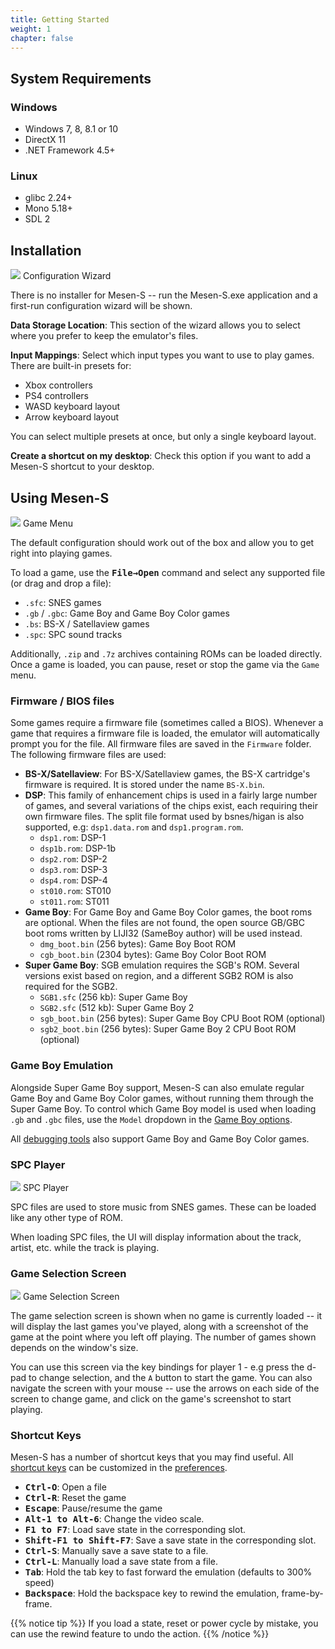 ```yaml
---
title: Getting Started
weight: 1
chapter: false
---
```


## System Requirements ##

### Windows ###

* Windows 7, 8, 8.1 or 10
* DirectX 11
* .NET Framework 4.5+

### Linux ###

* glibc 2.24+
* Mono 5.18+
* SDL 2

## Installation ##

<div class="imgBox right"><div>
	<img src="/images/ConfigWizard.png" />
	<span>Configuration Wizard</span>
</div></div>

There is no installer for Mesen-S -- run the Mesen-S.exe application and a first-run configuration wizard will be shown.

**Data Storage Location**: This section of the wizard allows you to select where you prefer to keep the emulator's files.

**Input Mappings**: Select which input types you want to use to play games. There are built-in presets for:

* Xbox controllers
* PS4 controllers
* WASD keyboard layout 
* Arrow keyboard layout

You can select multiple presets at once, but only a single keyboard layout.

**Create a shortcut on my desktop**: Check this option if you want to add a Mesen-S shortcut to your desktop.

## Using Mesen-S ##

<div class="imgBox right"><div>
	<img src="/images/GameMenu.png" />
	<span>Game Menu</span>
</div></div>

The default configuration should work out of the box and allow you to get right into playing games.  

To load a game, use the **<kbd>File&rarr;Open</kbd>** command and select any supported file (or drag and drop a file):

 * `.sfc`: SNES games
 * `.gb` / `.gbc`: Game Boy and Game Boy Color games
 * `.bs`: BS-X / Satellaview games
 * `.spc`: SPC sound tracks

Additionally, `.zip` and `.7z` archives containing ROMs can be loaded directly.  
Once a game is loaded, you can pause, reset or stop the game via the `Game` menu.  

### Firmware / BIOS files ###

Some games require a firmware file (sometimes called a BIOS). Whenever a game that requires a firmware file is loaded, the emulator will automatically prompt you for the file. All firmware files are saved in the `Firmware` folder.  
The following firmware files are used:

* **BS-X/Satellaview**: For BS-X/Satellaview games, the BS-X cartridge's firmware is required. It is stored under the name `BS-X.bin`.
* **DSP**: This family of enhancement chips is used in a fairly large number of games, and several variations of the chips exist, each requiring their own firmware files. The split file format used by bsnes/higan is also supported, e.g: `dsp1.data.rom` and `dsp1.program.rom`.
	* `dsp1.rom`: DSP-1
	* `dsp1b.rom`: DSP-1b
	* `dsp2.rom`: DSP-2
	* `dsp3.rom`: DSP-3
	* `dsp4.rom`: DSP-4
	* `st010.rom`: ST010
	* `st011.rom`: ST011
* **Game Boy**: For Game Boy and Game Boy Color games, the boot roms are optional. When the files are not found, the open source GB/GBC boot roms written by LIJI32 (SameBoy author) will be used instead.
	* `dmg_boot.bin` (256 bytes): Game Boy Boot ROM
	* `cgb_boot.bin` (2304 bytes): Game Boy Color Boot ROM
* **Super Game Boy**: SGB emulation requires the SGB's ROM. Several versions exist based on region, and a different SGB2 ROM is also required for the SGB2. 
	* `SGB1.sfc` (256 kb): Super Game Boy
	* `SGB2.sfc` (512 kb): Super Game Boy 2
	* `sgb_boot.bin` (256 bytes): Super Game Boy CPU Boot ROM (optional)
	* `sgb2_boot.bin` (256 bytes): Super Game Boy 2 CPU Boot ROM (optional)

<div class="clear"></div>

### Game Boy Emulation ###

Alongside Super Game Boy support, Mesen-S can also emulate regular Game Boy and Game Boy Color games, without running them through the Super Game Boy.
To control which Game Boy model is used when loading `.gb` and `.gbc` files, use the `Model` dropdown in the [Game Boy options](/configuration/gameboy.html).  

All [debugging tools](/debugging.html) also support Game Boy and Game Boy Color games.

### SPC Player ###

<div class="imgBox"><div>
	<img src="/images/SpcPlayer.png" />
	<span>SPC Player</span>
</div></div>

SPC files are used to store music from SNES games.  These can be loaded like any other type of ROM.

When loading SPC files, the UI will display information about the track, artist, etc. while the track is playing.

<div class="clear"></div>

### Game Selection Screen ###

<div class="imgBox"><div>
	<img src="/images/GameSelectionScreen.png" />
	<span>Game Selection Screen</span>
</div></div>

The game selection screen is shown when no game is currently loaded -- it will display the last games you've played, along with a screenshot of the game at the point where you left off playing. The number of games shown depends on the window's size.

You can use this screen via the key bindings for player 1 - e.g press the d-pad to change selection, and the `A` button to start the game. You can also navigate the screen with your mouse -- use the arrows on each side of the screen to change game, and click on the game's screenshot to start playing.

<div class="clear"></div>

### Shortcut Keys ###

Mesen-S has a number of shortcut keys that you may find useful. All [shortcut keys](/configuration/preferences.html#shortcut-keys) can be customized in the [preferences](/configuration/preferences.html).

* <kbd>**Ctrl-O**</kbd>: Open a file
* <kbd>**Ctrl-R**</kbd>: Reset the game
* <kbd>**Escape**</kbd>: Pause/resume the game
* <kbd>**Alt-1 to Alt-6**</kbd>: Change the video scale.
* <kbd>**F1 to F7**</kbd>: Load save state in the corresponding slot.
* <kbd>**Shift-F1 to Shift-F7**</kbd>: Save a save state in the corresponding slot.
* <kbd>**Ctrl-S**</kbd>: Manually save a save state to a file.
* <kbd>**Ctrl-L**</kbd>: Manually load a save state from a file.
* <kbd>**Tab**</kbd>: Hold the tab key to fast forward the emulation (defaults to 300% speed)
* <kbd>**Backspace**</kbd>: Hold the backspace key to rewind the emulation, frame-by-frame.

{{% notice tip %}}
If you load a state, reset or power cycle by mistake, you can use the rewind feature to undo the action.
{{% /notice %}}

<div class="clear"></div>
